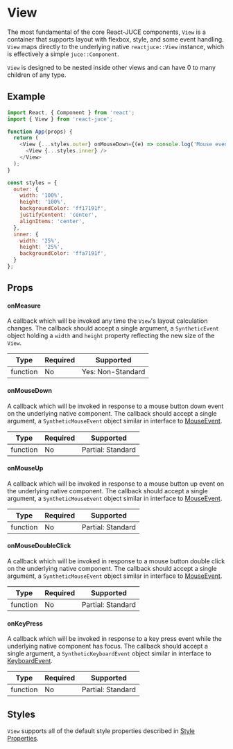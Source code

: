 # View

The most fundamental of the core React-JUCE components, `View` is a container that supports layout with flexbox, style, and some event handling.
`View` maps directly to the underlying native `reactjuce::View` instance, which is effectively a simple `juce::Component`.

`View` is designed to be nested inside other views and can have 0 to many children of any type.

## Example

```js
import React, { Component } from 'react';
import { View } from 'react-juce';

function App(props) {
  return (
    <View {...styles.outer} onMouseDown={(e) => console.log('Mouse event!', e)}>
      <View {...styles.inner} />
    </View>
  );
}

const styles = {
  outer: {
    width: '100%',
    height: '100%',
    backgroundColor: 'ff17191f',
    justifyContent: 'center',
    alignItems: 'center',
  },
  inner: {
    width: '25%',
    height: '25%',
    backgroundColor: 'ffa7191f',
  }
};
```

## Props

#### onMeasure

A callback which will be invoked any time the `View`'s layout calculation changes.
The callback should accept a single argument, a `SyntheticEvent` object holding
a `width` and `height` property reflecting the new size of the `View`.

| Type | Required | Supported |
| -- | -- | -- |
| function | No | Yes: Non-Standard |

#### onMouseDown

A callback which will be invoked in response to a mouse button down event on the
underlying native component. The callback should accept a single argument, a `SyntheticMouseEvent`
object similar in interface to [MouseEvent](https://developer.mozilla.org/en-US/docs/Web/API/MouseEvent).

| Type | Required | Supported |
| -- | -- | -- |
| function | No | Partial: Standard |

#### onMouseUp

A callback which will be invoked in response to a mouse button up event on the
underlying native component. The callback should accept a single argument, a `SyntheticMouseEvent`
object similar in interface to [MouseEvent](https://developer.mozilla.org/en-US/docs/Web/API/MouseEvent).

| Type | Required | Supported |
| -- | -- | -- |
| function | No | Partial: Standard |

#### onMouseDoubleClick

A callback which will be invoked in response to a mouse button double click on the
underlying native component. The callback should accept a single argument, a `SyntheticMouseEvent`
object similar in interface to [MouseEvent](https://developer.mozilla.org/en-US/docs/Web/API/MouseEvent).

| Type | Required | Supported |
| -- | -- | -- |
| function | No | Partial: Standard |

#### onKeyPress

A callback which will be invoked in response to a key press event while the
underlying native component has focus. The callback should accept a single argument, a `SyntheticKeyboardEvent`
object similar in interface to [KeyboardEvent](https://developer.mozilla.org/en-US/docs/Web/API/KeyboardEvent).

| Type | Required | Supported |
| -- | -- | -- |
| function | No | Partial: Standard |

## Styles

`View` supports all of the default style properties described in [Style Properties](Styles.md).

